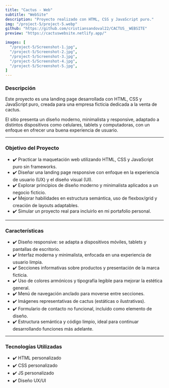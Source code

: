 ```yaml
---
title: "Cactus - Web"
subtitle: "WebSite"
description: "Proyecto realizado con HTML, CSS y JavaScript puro."
img: "/project-5/project-5.webp"
github: "https://github.com/cristiansandoval22/CACTUS__WEBSITE"
preview: "https://cactuswebsite.netlify.app/"

images: [
  "/project-5/Screenshot-1.jpg",
  "/project-5/Screenshot-2.jpg",
  "/project-5/Screenshot-3.jpg",
  "/project-5/Screenshot-4.jpg",
  "/project-5/Screenshot-5.jpg",
]
---
```


### Descripción

Este proyecto es una landing page desarrollada con HTML, CSS y JavaScript puro, creada para una empresa ficticia dedicada a la venta de cactus.

El sitio presenta un diseño moderno, minimalista y responsive, adaptado a distintos dispositivos como celulares, tablets y computadoras, con un enfoque en ofrecer una buena experiencia de usuario.

---

### Objetivo del Proyecto

- ✔️ Practicar la maquetación web utilizando HTML, CSS y JavaScript puro sin frameworks.
- ✔️ Diseñar una landing page responsive con enfoque en la experiencia de usuario (UX) y el diseño visual (UI).
- ✔️ Explorar principios de diseño moderno y minimalista aplicados a un negocio ficticio.
- ✔️ Mejorar habilidades en estructura semántica, uso de flexbox/grid y creación de layouts adaptables.
- ✔️ Simular un proyecto real para incluirlo en mi portafolio personal.

---

### Características

- ✔️ Diseño responsive: se adapta a dispositivos móviles, tablets y pantallas de escritorio.
- ✔️ Interfaz moderna y minimalista, enfocada en una experiencia de usuario limpia.
- ✔️  Secciones informativas sobre productos y presentación de la marca ficticia.
- ✔️  Uso de colores armónicos y tipografía legible para mejorar la estética general.
- ✔️  Menú de navegación anclado para moverse entre secciones.
- ✔️  Imágenes representativas de cactus (estáticas o ilustrativas).
- ✔️  Formulario de contacto no funcional, incluido como elemento de diseño.
- ✔️  Estructura semántica y código limpio, ideal para continuar desarrollando funciones más adelante.

---

### Tecnologías Utilizadas

- ✔️ HTML personalizado
- ✔️ CSS personalizado
- ✔️ JS personalizado
- ✔️ Diseño UX/UI

